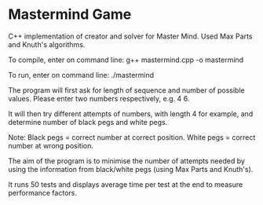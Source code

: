 # Mastermind Game

C++ implementation of creator and solver for Master Mind. Used Max Parts and Knuth's algorithms.

To compile, enter on command line: g++ mastermind.cpp -o mastermind

To run, enter on command line: ./mastermind

The program will first ask for length of sequence and number of possible values. Please enter two numbers respectively, e.g. 4 6.

It will then try different attempts of numbers, with length 4 for example, and determine number of black pegs and white pegs.

Note: Black pegs = correct number at correct position. White pegs = correct number at wrong position.

The aim of the program is to minimise the number of attempts needed by using the information from black/white pegs (using Max Parts and Knuth's).

It runs 50 tests and displays average time per test at the end to measure performance factors.